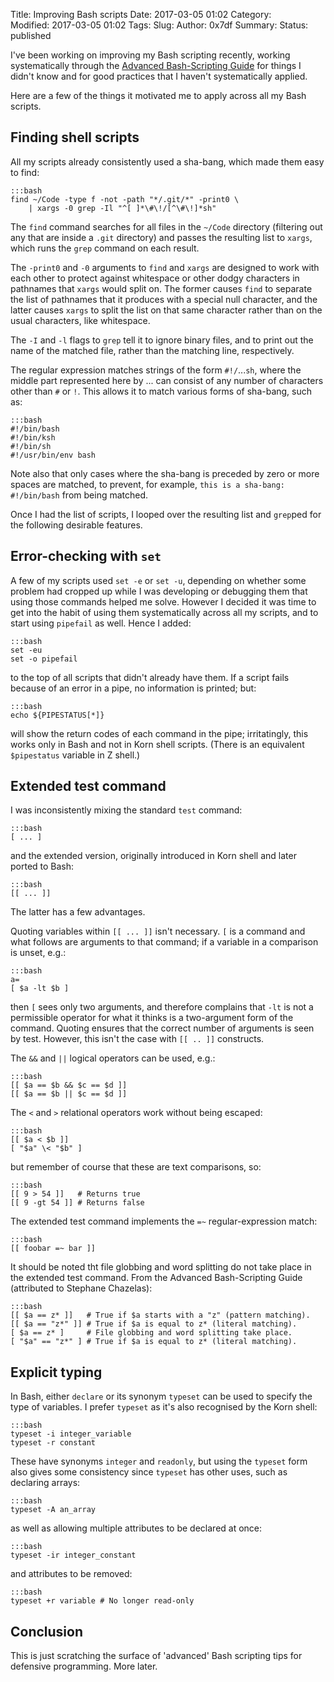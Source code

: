 Title: Improving Bash scripts
Date: 2017-03-05 01:02
Category:  
Modified: 2017-03-05 01:02
Tags: 
Slug: 
Author: 0x7df
Summary: 
Status: published

I've been working on improving my Bash scripting recently, working
systematically through the [Advanced Bash-Scripting Guide](
http://www.tldp.org/LDP/abs/abs-guide.pdf) for things I didn't know and for
good practices that I haven't systematically applied.

Here are a few of the things it motivated me to apply across all my Bash
scripts.

## Finding shell scripts

All my scripts already consistently used a sha-bang, which made them easy to
find:

    :::bash
    find ~/Code -type f -not -path "*/.git/*" -print0 \
        | xargs -0 grep -Il "^[ ]*\#\!/[^\#\!]*sh"

The `find` command searches for all files in the `~/Code` directory (filtering
out any that are inside a `.git` directory) and passes the resulting list to
`xargs`, which runs the `grep` command on each result.

The `-print0` and `-0`
arguments to `find` and `xargs` are designed to work with each other to protect
against whitespace or other dodgy characters in pathnames that `xargs` would
split on. The former causes `find` to separate the list of pathnames that it
produces with a special null character, and the latter causes `xargs` to split
the list on that same character rather than on the usual characters, like
whitespace.

The `-I` and `-l` flags to `grep` tell it to ignore binary files, and to print
out the name of the matched file, rather than the matching line, respectively.

The regular expression matches strings of the form `#!/`...`sh`, where the
middle part represented here by ... can consist of any number of characters
other than `#` or `!`. This allows it to match various forms of sha-bang, such
as:

    :::bash
    #!/bin/bash
    #!/bin/ksh
    #!/bin/sh
    #!/usr/bin/env bash

Note also that only cases where the sha-bang is preceded by zero or more spaces
are matched, to prevent, for example, `this is a sha-bang: #!/bin/bash` from
being matched.

Once I had the list of scripts, I looped over the resulting list and `grep`ped
for the following desirable features.

## Error-checking with `set`

A few of my scripts used `set -e` or `set -u`, depending on whether some
problem had cropped up while I was developing or debugging them that using
those commands helped me solve. However I decided it was time to get into the
habit of using them systematically across all my scripts, and to start using
`pipefail` as well. Hence I added:

    :::bash
    set -eu
    set -o pipefail

to the top of all scripts that didn't already have them. If a script fails
because of an error in a pipe, no information is printed; but:

    :::bash
    echo ${PIPESTATUS[*]}

will show the return codes of each command in the pipe; irritatingly, this
works only in Bash and not in Korn shell scripts. (There is an equivalent
`$pipestatus` variable in Z shell.)

## Extended test command

I was inconsistently mixing the standard `test` command:

    :::bash
    [ ... ]

and the extended version, originally introduced in Korn shell and later ported
to Bash:

    :::bash
    [[ ... ]]

The latter has a few advantages.

Quoting variables within `[[ ... ]]` isn't necessary. `[` is a command
and what follows are arguments to that command; if a variable in a
comparison is unset, e.g.:

    :::bash
    a=
    [ $a -lt $b ]

then `[` sees only two arguments, and therefore complains that `-lt` is not
a permissible operator for what it thinks is a two-argument form of the
command. Quoting ensures that the correct number of arguments is seen by
test. However, this isn't the case with `[[ .. ]]` constructs.

The `&&` and `||` logical operators can be used, e.g.:

    :::bash
    [[ $a == $b && $c == $d ]]
    [[ $a == $b || $c == $d ]]

The `<` and `>` relational operators work without being escaped:

    :::bash
    [[ $a < $b ]]
    [ "$a" \< "$b" ]

but remember of course that these are text comparisons, so:

    :::bash
    [[ 9 > 54 ]]   # Returns true
    [[ 9 -gt 54 ]] # Returns false

The extended test command implements the `=~` regular-expression match:

    :::bash
    [[ foobar =~ bar ]]

It should be noted tht file globbing and word splitting do not take place in
the extended test command. From the Advanced Bash-Scripting Guide (attributed
to Stephane Chazelas):

    :::bash
    [[ $a == z* ]]   # True if $a starts with a "z" (pattern matching).
    [[ $a == "z*" ]] # True if $a is equal to z* (literal matching).
    [ $a == z* ]     # File globbing and word splitting take place.
    [ "$a" == "z*" ] # True if $a is equal to z* (literal matching).

## Explicit typing

In Bash, either `declare` or its synonym `typeset` can be used to specify the
type of variables. I prefer `typeset` as it's also recognised by the Korn
shell:

    :::bash
    typeset -i integer_variable
    typeset -r constant

These have synonyms `integer` and `readonly`, but using the `typeset` form also
gives some consistency since `typeset` has other uses, such as declaring
arrays:

    :::bash
    typeset -A an_array

as well as allowing multiple attributes to be declared at once:

    :::bash
    typeset -ir integer_constant

and attributes to be removed:

    :::bash
    typeset +r variable # No longer read-only

## Conclusion

This is just scratching the surface of 'advanced' Bash scripting tips for
defensive programming. More later.
